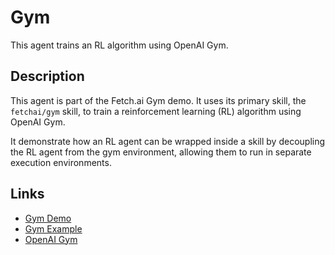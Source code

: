 # Gym

This agent trains an RL algorithm using OpenAI Gym.

## Description

This agent is part of the Fetch.ai Gym demo. It uses its primary skill, the `fetchai/gym` skill, to train a reinforcement learning (RL) algorithm using OpenAI Gym. 

It demonstrate how an RL agent can be wrapped inside a skill by decoupling the RL agent from the gym environment, allowing them to run in separate execution environments.

## Links

* <a href="https://docs.fetch.ai/aea/gym-skill/" target="_blank">Gym Demo</a>
* <a href="https://docs.fetch.ai/aea/gym-example/" target="_blank">Gym Example</a>
* <a href="https://www.gymlibrary.ml" target="_blank">OpenAI Gym</a>